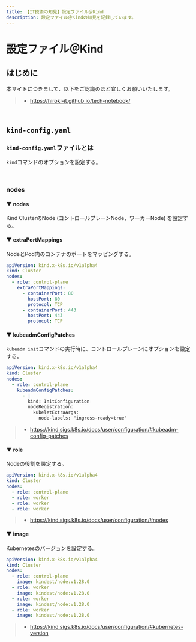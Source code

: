 ```yaml
---
title: 【IT技術の知見】設定ファイル＠Kind
description: 設定ファイル＠Kindの知見を記録しています。
---
```


# 設定ファイル＠Kind

## はじめに

本サイトにつきまして、以下をご認識のほど宜しくお願いいたします。

> - https://hiroki-it.github.io/tech-notebook/

<br>

## `kind-config.yaml`

### `kind-config.yaml`ファイルとは

`kind`コマンドのオプションを設定する。

<br>

### nodes

#### ▼ nodes

Kind ClusterのNode (コントロールプレーンNode、ワーカーNode) を設定する。

#### ▼ extraPortMappings

NodeとPod内のコンテナのポートをマッピングする。

```yaml
apiVersion: kind.x-k8s.io/v1alpha4
kind: Cluster
nodes:
  - role: control-plane
    extraPortMappings:
      - containerPort: 80
        hostPort: 80
        protocol: TCP
      - containerPort: 443
        hostPort: 443
        protocol: TCP
```

#### ▼ kubeadmConfigPatches

`kubeadm init`コマンドの実行時に、コントロールプレーンにオプションを設定する。

```yaml
apiVersion: kind.x-k8s.io/v1alpha4
kind: Cluster
nodes:
  - role: control-plane
    kubeadmConfigPatches:
      - |
        kind: InitConfiguration
        nodeRegistration:
          kubeletExtraArgs:
            node-labels: "ingress-ready=true"
```

> - https://kind.sigs.k8s.io/docs/user/configuration/#kubeadm-config-patches

#### ▼ role

Nodeの役割を設定する。

```yaml
apiVersion: kind.x-k8s.io/v1alpha4
kind: Cluster
nodes:
  - role: control-plane
  - role: worker
  - role: worker
  - role: worker
```

> - https://kind.sigs.k8s.io/docs/user/configuration/#nodes

#### ▼ image

Kubernetesのバージョンを設定する。

```yaml
apiVersion: kind.x-k8s.io/v1alpha4
kind: Cluster
nodes:
  - role: control-plane
    image: kindest/node:v1.28.0
  - role: worker
    image: kindest/node:v1.28.0
  - role: worker
    image: kindest/node:v1.28.0
  - role: worker
    image: kindest/node:v1.28.0
```

> - https://kind.sigs.k8s.io/docs/user/configuration/#kubernetes-version

<br>
